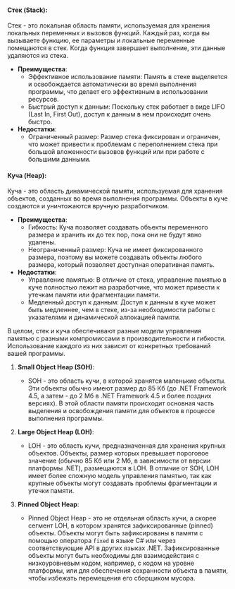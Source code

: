 #### **Стек (Stack)**:
Стек - это локальная область памяти, используемая для хранения локальных переменных и вызовов функций. Каждый раз, когда вы вызываете функцию, ее параметры и локальные переменные помещаются в стек. Когда функция завершает выполнение, эти данные удаляются из стека.
   
- **Преимущества**:
     - Эффективное использование памяти: Память в стеке выделяется и освобождается автоматически во время выполнения программы, что делает его эффективным в использовании ресурсов.
     - Быстрый доступ к данным: Поскольку стек работает в виде LIFO (Last In, First Out), доступ к данным в нем происходит очень быстро.
- **Недостатки**:
     - Ограниченный размер: Размер стека фиксирован и ограничен, что может привести к проблемам с переполнением стека при большой вложенности вызовов функций или при работе с большими данными.

#### **Куча (Heap)**:
Куча - это область динамической памяти, используемая для хранения объектов, созданных во время выполнения программы. Объекты в куче создаются и уничтожаются вручную разработчиком.
   - **Преимущества**:
     - Гибкость: Куча позволяет создавать объекты переменного размера и хранить их до тех пор, пока они не будут явно удалены.
     - Неограниченный размер: Куча не имеет фиксированного размера, поэтому вы можете создавать объекты любого размера, который позволяет доступная оперативная память.
   - **Недостатки**:
     - Управление памятью: В отличие от стека, управление памятью в куче полностью лежит на разработчике, что может привести к утечкам памяти или фрагментации памяти.
     - Медленный доступ к данным: Доступ к данным в куче может быть медленнее, чем в стеке, из-за необходимости работы с указателями и динамической аллокацией памяти.

В целом, стек и куча обеспечивают разные модели управления памятью с разными компромиссами в производительности и гибкости. Использование каждого из них зависит от конкретных требований вашей программы.

1. **Small Object Heap (SOH)**:
    
    - SOH - это область кучи, в которой хранятся маленькие объекты. Эти объекты обычно имеют размер до 85 Кб (до .NET Framework 4.5, а затем - до 2 Мб в .NET Framework 4.5 и более поздних версиях). В этой области памяти происходит основная часть выделения и освобождения памяти для объектов в процессе выполнения программы.

1. **Large Object Heap (LOH)**:
    
    - LOH - это область кучи, предназначенная для хранения крупных объектов. Объекты, размер которых превышает пороговое значение (обычно 85 Кб или 2 Мб, в зависимости от версии платформы .NET), размещаются в LOH. В отличие от SOH, LOH имеет более сложную модель управления памятью, так как крупные объекты могут создавать проблемы фрагментации и утечки памяти.

1. **Pinned Object Heap**:
    
    - Pinned Object Heap - это не отдельная область кучи, а скорее сегмент LOH, в котором хранятся зафиксированные (pinned) объекты. Объекты могут быть зафиксированы в памяти с помощью оператора `fixed` в языке C# или через соответствующие API в других языках .NET. Зафиксированные объекты могут быть необходимы для взаимодействия с низкоуровневым кодом, например, с кодом на уровне платформы, или для обеспечения сохранности объекта в памяти, чтобы избежать перемещения его сборщиком мусора.